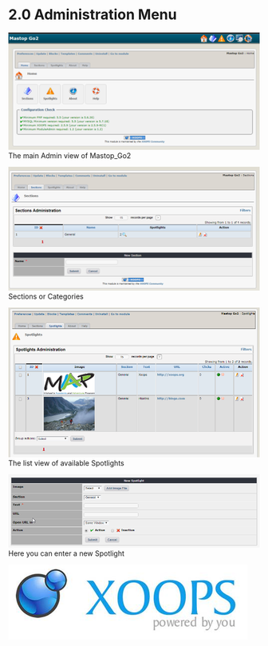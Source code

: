 # 2.0 Administration Menu

![](en/assets/image001.png)The main Admin view of Mastop\_Go2

![](en/assets/image003.png)Sections or Categories



![](en/assets/image004.png)The list view of available Spotlights

![](en/assets/image005.png)Here you can enter a new Spotlight

![](en/assets/logoXoops.jpg)